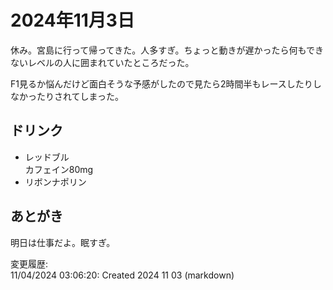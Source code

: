 # 2024年11月3日

休み。宮島に行って帰ってきた。人多すぎ。ちょっと動きが遅かったら何もできないレベルの人に囲まれていたところだった。

F1見るか悩んだけど面白そうな予感がしたので見たら2時間半もレースしたりしなかったりされてしまった。

## ドリンク

- レッドブル  
カフェイン80mg
- リボンナポリン

## あとがき

明日は仕事だよ。眠すぎ。

変更履歴:  
11/04/2024 03:06:20: Created 2024 11 03 (markdown)  
